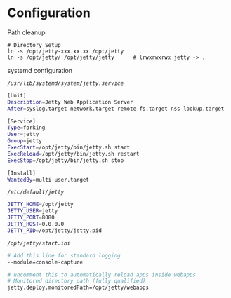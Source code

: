 # Configuration

Path cleanup
```
# Directory Setup
ln -s /opt/jetty-xxx.xx.xx /opt/jetty
ln -s /opt/jetty/ /opt/jetty/jetty      # lrwxrwxrwx jetty -> .
```

systemd configuration

*`/usr/lib/systemd/system/jetty.service`*
```sh
[Unit]
Description=Jetty Web Application Server
After=syslog.target network.target remote-fs.target nss-lookup.target

[Service]
Type=forking
User=jetty
Group=jetty
ExecStart=/opt/jetty/bin/jetty.sh start
ExecReload=/opt/jetty/bin/jetty.sh restart
ExecStop=/opt/jetty/bin/jetty.sh stop

[Install]
WantedBy=multi-user.target
```

*`/etc/default/jetty`*
```sh
JETTY_HOME=/opt/jetty
JETTY_USER=jetty
JETTY_PORT=8080
JETTY_HOST=0.0.0.0
JETTY_PID=/opt/jetty/jetty.pid
```

*`/opt/jetty/start.ini`*
```sh
# Add this line for standard logging
--module=console-capture

# uncomment this to automatically reload apps inside webapps
# Monitored directory path (fully qualified)
jetty.deploy.monitoredPath=/opt/jetty/webapps
```
